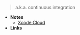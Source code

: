 > a.k.a. continuous integration

- **Notes**
	- [Xcode Cloud](Programming/Apple%20Technologies/Apple%20Platform%20Specifics/Apple%20Developer%20Tools/Xcode%20Cloud.md)
- **Links**